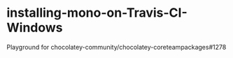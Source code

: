 # installing-mono-on-Travis-CI-Windows
Playground for chocolatey-community/chocolatey-coreteampackages#1278
